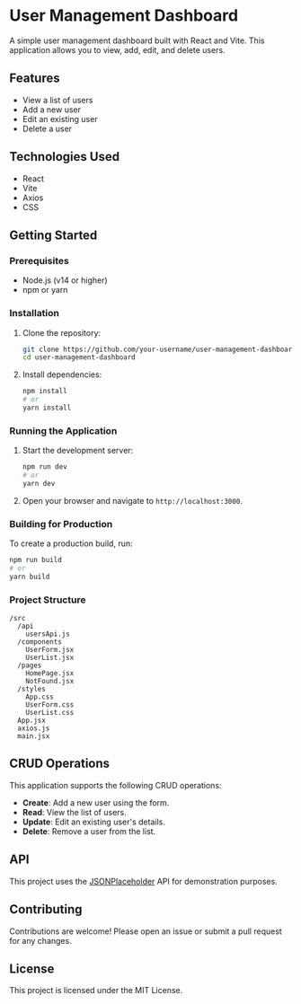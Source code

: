 # User Management Dashboard

A simple user management dashboard built with React and Vite. This application allows you to view, add, edit, and delete users.

## Features

- View a list of users
- Add a new user
- Edit an existing user
- Delete a user

## Technologies Used

- React
- Vite
- Axios
- CSS

## Getting Started

### Prerequisites

- Node.js (v14 or higher)
- npm or yarn

### Installation

1. Clone the repository:

   ```bash
   git clone https://github.com/your-username/user-management-dashboard.git
   cd user-management-dashboard
   ```

2. Install dependencies:

   ```bash
   npm install
   # or
   yarn install
   ```

### Running the Application

1. Start the development server:

   ```bash
   npm run dev
   # or
   yarn dev
   ```

2. Open your browser and navigate to `http://localhost:3000`.

### Building for Production

To create a production build, run:

```bash
npm run build
# or
yarn build
```

### Project Structure

```
/src
  /api
    usersApi.js
  /components
    UserForm.jsx
    UserList.jsx
  /pages
    HomePage.jsx
    NotFound.jsx
  /styles
    App.css
    UserForm.css
    UserList.css
  App.jsx
  axios.js
  main.jsx
```

## CRUD Operations

This application supports the following CRUD operations:

- **Create**: Add a new user using the form.
- **Read**: View the list of users.
- **Update**: Edit an existing user's details.
- **Delete**: Remove a user from the list.

## API

This project uses the [JSONPlaceholder](https://jsonplaceholder.typicode.com/) API for demonstration purposes.

## Contributing

Contributions are welcome! Please open an issue or submit a pull request for any changes.

## License

This project is licensed under the MIT License.
